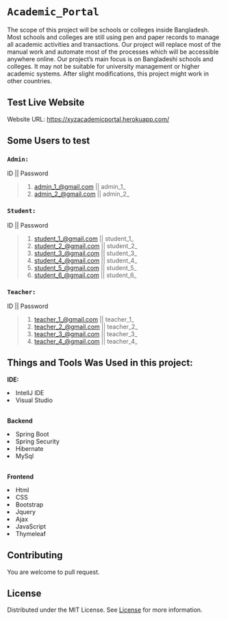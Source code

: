 #  `Academic_Portal` <br>

The scope of this project will be schools or colleges inside Bangladesh. Most schools and colleges are still using pen and paper records to manage all academic activities and transactions. Our project will replace
most of the manual work and automate most of the processes which will be accessible anywhere online. Our project’s main focus is on Bangladeshi schools and colleges. It may not be suitable for university
management or higher academic systems. After slight modifications, this project might work in other countries.


## Test Live Website
Website URL: https://xyzacademicportal.herokuapp.com/

##  Some Users to test
### `Admin:`
ID || Password
>1. admin_1_@gmail.com || admin_1_
>2. admin_2_@gmail.com || admin_2_

### `Student:`
ID || Password
>1. student_1_@gmail.com || student_1_
>2. student_2_@gmail.com || student_2_
>3. student_3_@gmail.com || student_3_
>4. student_4_@gmail.com || student_4_
>5. student_5_@gmail.com || student_5_
>6. student_6_@gmail.com || student_6_

### `Teacher:`
ID || Password
>1. teacher_1_@gmail.com || teacher_1_
>2. teacher_2_@gmail.com || teacher_2_
>3. teacher_3_@gmail.com || teacher_3_
>4. teacher_4_@gmail.com || teacher_4_


## Things and Tools Was Used in this project:
<b>IDE: </b>
<li> IntelIJ IDE </li>
<li> Visual Studio </li>
<br>

<b> Backend </b>
<li> Spring Boot </li>
<li> Spring Security </li>
<li> Hibernate </li>
<li> MySql </li>
<br>

<b> Frontend </b>
<li> Html </li>
<li> CSS </li>
<li> Bootstrap </li>
<li> Jquery </li>
<li> Ajax </li>
<li> JavaScript </li>
<li> Thymeleaf </li>



## Contributing
You are welcome to pull request. 

## License
Distributed under the MIT License. See [License](LICENSE) for more information.